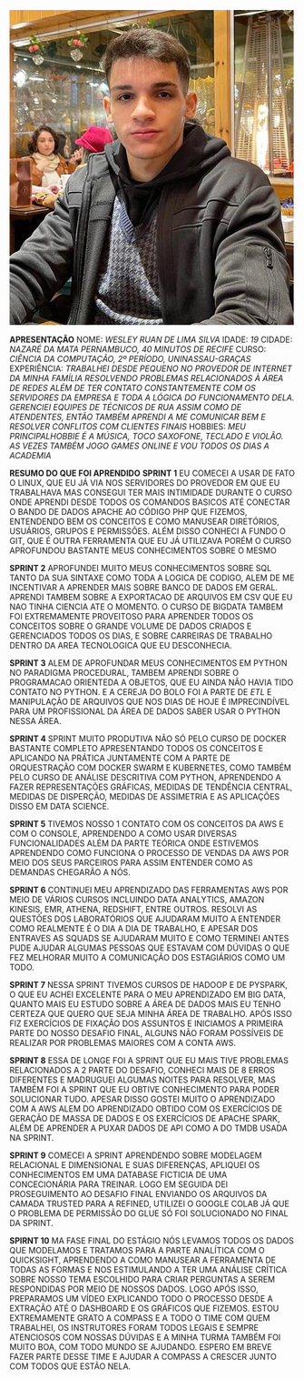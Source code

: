 
![minha foto](img/foto%20minyha%20c3erta.jpg)

**APRESENTAÇÃO**
NOME: *WESLEY RUAN DE LIMA SILVA*
IDADE: *19*
CIDADE: *NAZARÉ DA MATA PERNAMBUCO, 40 MINUTOS DE RECIFE*
CURSO: *CIÊNCIA DA COMPUTAÇÃO, 2º PERÍODO, UNINASSAU-GRAÇAS*
EXPERIÊNCIA: *TRABALHEI DESDE PEQUENO NO PROVEDOR DE INTERNET DA MINHA FAMÍLIA RESOLVENDO        PROBLEMAS RELACIONADOS À ÁREA DE REDES ALÉM DE TER CONTATO CONSTANTEMENTE COM OS SERVIDORES DA EMPRESA E TODA A LÓGICA DO FUNCIONAMENTO DELA. GERENCIEI EQUIPES DE TÉCNICOS DE RUA ASSIM COMO DE ATENDENTES, ENTÃO TAMBÉM APRENDI A ME COMUNICAR BEM E RESOLVER CONFLITOS COM CLIENTES FINAIS*
    HOBBIES: *MEU PRINCIPALHOBBIE É A MÚSICA, TOCO SAXOFONE, TECLADO E VIOLÃO. AS VEZES TAMBÉM JOGO GAMES ONLINE E VOU TODOS OS DIAS A ACADEMIA*


**RESUMO DO QUE FOI APRENDIDO**
    **SPRINT 1** 
    EU COMECEI A USAR DE FATO O LINUX, QUE EU JÁ VIA NOS SERVIDORES DO PROVEDOR EM QUE EU TRABALHAVA MAS CONSEGUI TER MAIS INTIMIDADE DURANTE O CURSO ONDE APRENDI DESDE TODOS OS COMANDOS BASICOS ATÉ CONECTAR O BANDO DE DADOS APACHE AO CÓDIGO PHP QUE FIZEMOS, ENTENDENDO BEM OS CONCEITOS E COMO MANUSEAR DIRETÓRIOS, USUÁRIOS, GRUPOS E PERMISSÕES. ALÉM DISSO CONHECI A FUNDO O GIT, QUE É OUTRA FERRAMENTA QUE EU JÁ UTILIZAVA PORÉM O CURSO APROFUNDOU BASTANTE MEUS CONHECIMENTOS SOBRE O MESMO
    
**SPRINT 2** 
APROFUNDEI MUITO MEUS CONHECIMENTOS SOBRE SQL TANTO DA SUA SINTAXE COMO TODA A LOGICA DE CODIGO, ALEM DE ME INCENTIVAR A APRENDER MAIS SOBRE BANCO DE DADOS EM GERAL. APRENDI TAMBEM SOBRE A EXPORTACAO DE ARQUIVOS EM CSV QUE EU NAO TINHA CIENCIA ATE O MOMENTO. O CURSO DE BIGDATA TAMBEM FOI EXTREMAMENTE PROVEITOSO PARA APRENDER TODOS OS CONCEITOS SOBRE O GRANDE VOLUME DE DADOS CRIADOS E GERENCIADOS TODOS OS DIAS, E SOBRE CARREIRAS DE TRABALHO DENTRO DA AREA TECNOLOGICA QUE EU DESCONHECIA.

**SPRINT 3**
    ALEM DE APROFUNDAR MEUS CONHECIMENTOS EM PYTHON NO PARADIGMA PROCEDURAL, TAMBEM APRENDI SOBRE O PROGRAMACAO ORIENTEDA A OBJETOS, QUE EU AINDA NÃO HAVIA TIDO CONTATO NO PYTHON. E A CEREJA DO BOLO FOI A PARTE DE *ETL* E MANIPULAÇÃO DE ARQUIVOS QUE NOS DIAS DE HOJE É IMPRECINDÍVEL PARA UM PROFISSIONAL DA ÁREA DE DADOS SABER USAR O PYTHON NESSA ÁREA.

**SPRINT 4**
    SPRINT MUITO PRODUTIVA NÃO SÓ PELO CURSO DE DOCKER BASTANTE COMPLETO APRESENTANDO TODOS OS CONCEITOS E APLICANDO NA PRÁTICA JUNTAMENTE COM A PARTE DE ORQUESTRAÇÃO COM DOCKER SWARM E KUBERNETES, COMO TAMBÉM PELO CURSO DE ANÁLISE DESCRITIVA COM PYTHON, APRENDENDO A FAZER REPRESENTAÇÕES GRÁFICAS, MEDIDAS DE TENDÊNCIA CENTRAL, MEDIDAS DE DISPERÇÃO, MEDIDAS DE ASSIMETRIA E AS APLICAÇÕES DISSO EM DATA SCIENCE.

**SPRINT 5**
    TIVEMOS NOSSO 1 CONTATO COM OS CONCEITOS DA AWS E COM O CONSOLE, APRENDENDO A COMO USAR DIVERSAS FUNCIONALIDADES ALÉM DA PARTE TEÓRICA ONDE ESTIVEMOS APRENDENDO COMO FUNCIONA O PROCESSO DE VENDAS DA AWS POR MEIO DOS SEUS PARCEIROS PARA ASSIM ENTENDER COMO AS DEMANDAS CHEGARÃO A NÓS.

**SPRINT 6**
    CONTINUEI MEU APRENDIZADO DAS FERRAMENTAS AWS POR MEIO DE VÁRIOS CURSOS INCLUINDO DATA ANALYTICS, AMAZON KINESIS, EMR, ATHENA, REDSHIFT, ENTRE OUTROS. RESOLVI AS QUESTÕES DOS LABORATÓRIOS QUE AJUDARAM MUITO A ENTENDER COMO REALMENTE É O DIA A DIA DE TRABALHO, E APESAR DOS ENTRAVES AS SQUADS SE AJUDARAM MUITO E COMO TERMINEI ANTES PUDE AJUDAR ALGUMAS PESSOAS QUE ESTAVAM COM DÚVIDAS O QUE FEZ MELHORAR MUITO A COMUNICAÇÃO DOS ESTAGIÁRIOS COMO UM TODO.

**SPRINT 7**
    NESSA SPRINT TIVEMOS CURSOS DE HADOOP E DE PYSPARK, O QUE EU ACHEI EXCELENTE PARA O MEU APRENDIZADO EM BIG DATA, QUANTO MAIS EU ESTUDO SOBRE A ÁREA DE DADOS MAIS EU TENHO CERTEZA QUE QUERO QUE SEJA MINHA ÁREA DE TRABALHO. APÓS ISSO FIZ EXERCÍCIOS DE FIXAÇÃO DOS ASSUNTOS E INICIAMOS A PRIMEIRA PARTE DO NOSSO DESAFIO FINAL, ALGUNS NÃO FORAM POSSÍVEIS DE REALIZAR POR PROBLEMAS MAIORES COM A CONTA AWS.

**SPRINT 8**
    ESSA DE LONGE FOI A SPRINT QUE EU MAIS TIVE PROBLEMAS RELACIONADOS A 2 PARTE DO DESAFIO, CONHECI MAIS DE 8 ERROS DIFERENTES E MADRUGUEI ALGUMAS NOITES PARA RESOLVER, MAS TAMBÉM FOI A SPRINT QUE EU OBTIVE CONHECIMENTO PARA PODER SOLUCIONAR TUDO. APESAR DISSO GOSTEI MUITO O APRENDIZADO COM A AWS ALEM DO APRENDIZADO OBTIDO COM OS EXERCÍCIOS DE GERAÇÃO DE MASSA DE DADOS E OS EXERCÍCIOS DE APACHE SPARK, ALÉM DE APRENDER A PUXAR DADOS DE API COMO A DO TMDB USADA NA SPRINT.

**SPRINT 9**
    COMECEI A SPRINT APRENDENDO SOBRE MODELAGEM RELACIONAL E DIMENSIONAL E SUAS DIFERENÇAS, APLIQUEI OS CONHECIMENTOS EM UMA DATABASE FICTICIA DE UMA CONCECIONÁRIA PARA TREINAR. LOGO EM SEGUIDA DEI PROSEGUIMENTO AO DESAFIO FINAL ENVIANDO OS ARQUIVOS DA CAMADA TRUSTED PARA A REFINED, UTILIZEI O GOOGLE COLAB JÁ QUE O PROBLEMA DE PERMISSÃO DO GLUE SÓ FOI SOLUCIONADO NO FINAL DA SPRINT.

**SPIRNT 10**
    MA FASE FINAL DO ESTÁGIO NÓS LEVAMOS TODOS OS DADOS QUE MODELAMOS E TRATAMOS PARA A PARTE ANALÍTICA COM O QUICKSIGHT, APRENDENDO A COMO MANUSEAR A FERRAMENTA DE TODAS AS FORMAS E NOS ESTIMULANDO A TER UMA ANÁLISE CRÍTICA SOBRE NOSSO TEMA ESCOLHIDO PARA CRIAR PERGUNTAS A SEREM RESPONDIDAS POR MEIO DE NOSSOS DADOS. LOGO APÓS ISSO, PREPARAMOS UM VÍDEO EXPLICANDO TODO O PROCESSO DESDE A EXTRAÇÃO ATÉ O DASHBOARD E OS GRÁFICOS QUE FIZEMOS. ESTOU EXTREMAMENTE GRATO A COMPASS E A TODO O TIME COM QUEM TRABALHEI, OS INSTRUTORES FORAM TODOS LEGAIS E SEMPRE ATENCIOSOS COM NOSSAS DÚVIDAS E A MINHA TURMA TAMBÉM FOI MUITO BOA, COM TODO MUNDO SE AJUDANDO. ESPERO EM BREVE FAZER PARTE DESSE TIME E AJUDAR A COMPASS A CRESCER JUNTO COM TODOS QUE ESTÃO NELA. 